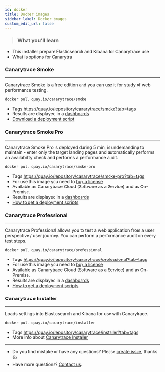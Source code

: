 ```yaml
---
id: docker
title: Docker images
sidebar_label: Docker images
custom_edit_url: false
---
```


> ### What you’ll learn
- This installer prepare Elasticsearch and Kibana for Canarytrace use
- What is options for Canarytra

### Canarytrace Smoke

---

Canarytrace Smoke is a free edition and you can use it for study of web performance testing.

```bash
docker pull quay.io/canarytrace/smoke
```

- Tags https://quay.io/repository/canarytrace/smoke?tab=tags
- Results are displayed in a [dashboards](/docs/features/dashboards)
- [Download a deployment script](/docs/guides/kubernetes#deploy-canarytrace-professional-to-kubernetes)


### Canarytrace Smoke Pro

---

Canarytrace Smoke Pro is deployed during 5 min, is undemanding to maintain - enter only the target landing pages and automatically performs an availability check and performs a performance audit.

```bash
docker pull quay.io/canarytrace/smoke-pro
```
- Tags https://quay.io/repository/canarytrace/smoke-pro?tab=tags
- For use this image you need to [buy a license](/docs/support/contactus)
- Available as Canarytrace Cloud (Software as a Service) and as On-Premise.
- Results are displayed in a [dashboards](/docs/features/dashboards)
- [How to get a deployment scripts](/docs/guides/kubernetes#how-to-get-a-deployment-scripts)



### Canarytrace Professional

---

Canarytrace Professional allows you to test a web application from a user perspective / user journey. You can perform a performance audit on every test steps.

```bash
docker pull quay.io/canarytrace/professional
```
- Tags https://quay.io/repository/canarytrace/professional?tab=tags
- For use this image you need to [buy a license](/docs/support/contactus)
- Available as Canarytrace Cloud (Software as a Service) and as On-Premise.
- Results are displayed in a [dashboards](/docs/features/dashboards)
- [How to get a deployment scripts](/docs/guides/kubernetes#how-to-get-a-deployment-scripts)


### Canarytrace Installer
---

Loads settings into Elasticsearch and Kibana for use with Canarytrace.

```bash
docker pull quay.io/canarytrace/installer
```
- Tags https://quay.io/repository/canarytrace/installer?tab=tags
- More info about [Canarytrace Installer](/docs/features/installer)


---

- Do you find mistake or have any questions? Please [create issue](https://github.com/canarytrace/documentation/issues/new/choose), thanks 👍
- Have more questions? [Contact us](/docs/support/contactus).